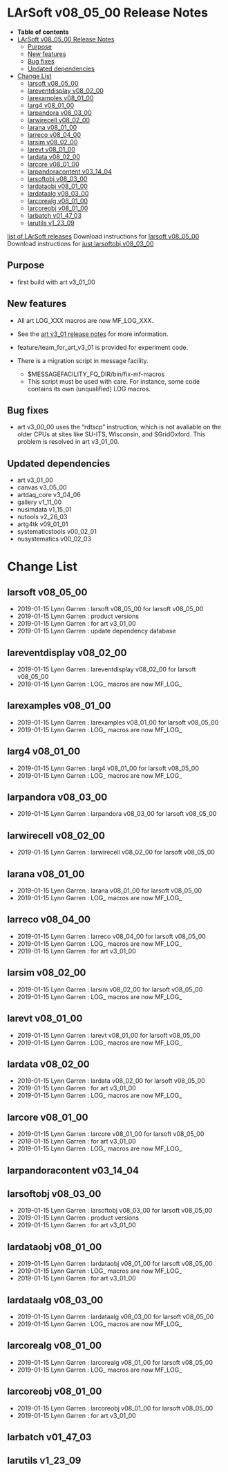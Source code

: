LArSoft v08\_05\_00 Release Notes
======================================================================

-   **Table of contents**
-   [LArSoft v08\_05\_00 Release Notes](#LArSoft-v08_05_00-Release-Notes)
    -   [Purpose](#Purpose)
    -   [New features](#New-features)
    -   [Bug fixes](#Bug-fixes)
    -   [Updated dependencies](#Updated-dependencies)
-   [Change List](#Change-List)
    -   [larsoft v08\_05\_00](#larsoft-v08_05_00)
    -   [lareventdisplay v08\_02\_00](#lareventdisplay-v08_02_00)
    -   [larexamples v08\_01\_00](#larexamples-v08_01_00)
    -   [larg4 v08\_01\_00](#larg4-v08_01_00)
    -   [larpandora v08\_03\_00](#larpandora-v08_03_00)
    -   [larwirecell v08\_02\_00](#larwirecell-v08_02_00)
    -   [larana v08\_01\_00](#larana-v08_01_00)
    -   [larreco v08\_04\_00](#larreco-v08_04_00)
    -   [larsim v08\_02\_00](#larsim-v08_02_00)
    -   [larevt v08\_01\_00](#larevt-v08_01_00)
    -   [lardata v08\_02\_00](#lardata-v08_02_00)
    -   [larcore v08\_01\_00](#larcore-v08_01_00)
    -   [larpandoracontent v03\_14\_04](#larpandoracontent-v03_14_04)
    -   [larsoftobj v08\_03\_00](#larsoftobj-v08_03_00)
    -   [lardataobj v08\_01\_00](#lardataobj-v08_01_00)
    -   [lardataalg v08\_03\_00](#lardataalg-v08_03_00)
    -   [larcorealg v08\_01\_00](#larcorealg-v08_01_00)
    -   [larcoreobj v08\_01\_00](#larcoreobj-v08_01_00)
    -   [larbatch v01\_47\_03](#larbatch-v01_47_03)
    -   [larutils v1\_23\_09](#larutils-v1_23_09)

[list of LArSoft releases](LArSoft_release_list)
Download instructions for [larsoft v08\_05\_00](http://scisoft.fnal.gov/scisoft/bundles/larsoft/v08_05_00/larsoft-v08_05_00.html)
Download instructions for [just larsoftobj v08\_03\_00](http://scisoft.fnal.gov/scisoft/bundles/larsoftobj/v08_03_00/larsoftobj-v08_03_00.html)

Purpose
--------------------

-   first build with art v3\_01\_00

New features
------------------------------

-   All art LOG\_XXX macros are now MF\_LOG\_XXX.
-   See the [art v3\_01 release notes](/redmine/projects/art/wiki/Series_301) for more information.

-   feature/team\_for\_art\_v3\_01 is provided for experiment code.
-   There is a migration script in message facility.
    -   \$MESSAGEFACILITY\_FQ\_DIR/bin/fix-mf-macros
    -   This script must be used with care. For instance, some code contains its own (unqualified) LOG macros.

Bug fixes
------------------------

-   art v3\_00\_00 uses the “rdtscp” instruction, which is not avaliable on the older CPUs at sites like SU-ITS, Wisconsin, and SGridOxford. This problem is resolved in art v3\_01\_00.

Updated dependencies
----------------------------------------------

-   art v3\_01\_00
-   canvas v3\_05\_00
-   artdaq\_core v3\_04\_06
-   gallery v1\_11\_00
-   nusimdata v1\_15\_01
-   nutools v2\_26\_03
-   artg4tk v09\_01\_01
-   systematicstools v00\_02\_01
-   nusystematics v00\_02\_03

Change List
============================

larsoft v08\_05\_00
------------------------------------------

-   2019-01-15 Lynn Garren : larsoft v08\_05\_00 for larsoft v08\_05\_00
-   2019-01-15 Lynn Garren : product versions
-   2019-01-15 Lynn Garren : for art v3\_01\_00
-   2019-01-15 Lynn Garren : update dependency database

lareventdisplay v08\_02\_00
----------------------------------------------------------

-   2019-01-15 Lynn Garren : lareventdisplay v08\_02\_00 for larsoft v08\_05\_00
-   2019-01-15 Lynn Garren : LOG\_ macros are now MF\_LOG\_

larexamples v08\_01\_00
--------------------------------------------------

-   2019-01-15 Lynn Garren : larexamples v08\_01\_00 for larsoft v08\_05\_00
-   2019-01-15 Lynn Garren : LOG\_ macros are now MF\_LOG\_

larg4 v08\_01\_00
--------------------------------------

-   2019-01-15 Lynn Garren : larg4 v08\_01\_00 for larsoft v08\_05\_00
-   2019-01-15 Lynn Garren : LOG\_ macros are now MF\_LOG\_

larpandora v08\_03\_00
------------------------------------------------

-   2019-01-15 Lynn Garren : larpandora v08\_03\_00 for larsoft v08\_05\_00

larwirecell v08\_02\_00
--------------------------------------------------

-   2019-01-15 Lynn Garren : larwirecell v08\_02\_00 for larsoft v08\_05\_00

larana v08\_01\_00
----------------------------------------

-   2019-01-15 Lynn Garren : larana v08\_01\_00 for larsoft v08\_05\_00
-   2019-01-15 Lynn Garren : LOG\_ macros are now MF\_LOG\_

larreco v08\_04\_00
------------------------------------------

-   2019-01-15 Lynn Garren : larreco v08\_04\_00 for larsoft v08\_05\_00
-   2019-01-15 Lynn Garren : LOG\_ macros are now MF\_LOG\_
-   2019-01-15 Lynn Garren : for art v3\_01\_00

larsim v08\_02\_00
----------------------------------------

-   2019-01-15 Lynn Garren : larsim v08\_02\_00 for larsoft v08\_05\_00
-   2019-01-15 Lynn Garren : LOG\_ macros are now MF\_LOG\_

larevt v08\_01\_00
----------------------------------------

-   2019-01-15 Lynn Garren : larevt v08\_01\_00 for larsoft v08\_05\_00
-   2019-01-15 Lynn Garren : LOG\_ macros are now MF\_LOG\_

lardata v08\_02\_00
------------------------------------------

-   2019-01-15 Lynn Garren : lardata v08\_02\_00 for larsoft v08\_05\_00
-   2019-01-15 Lynn Garren : for art v3\_01\_00
-   2019-01-15 Lynn Garren : LOG\_ macros are now MF\_LOG\_

larcore v08\_01\_00
------------------------------------------

-   2019-01-15 Lynn Garren : larcore v08\_01\_00 for larsoft v08\_05\_00
-   2019-01-15 Lynn Garren : for art v3\_01\_00
-   2019-01-15 Lynn Garren : LOG\_ macros are now MF\_LOG\_

larpandoracontent v03\_14\_04
--------------------------------------------------------------

larsoftobj v08\_03\_00
------------------------------------------------

-   2019-01-15 Lynn Garren : larsoftobj v08\_03\_00 for larsoft v08\_05\_00
-   2019-01-15 Lynn Garren : product versions
-   2019-01-15 Lynn Garren : for art v3\_01\_00

lardataobj v08\_01\_00
------------------------------------------------

-   2019-01-15 Lynn Garren : lardataobj v08\_01\_00 for larsoft v08\_05\_00
-   2019-01-15 Lynn Garren : LOG\_ macros are now MF\_LOG\_
-   2019-01-15 Lynn Garren : for art v3\_01\_00

lardataalg v08\_03\_00
------------------------------------------------

-   2019-01-15 Lynn Garren : lardataalg v08\_03\_00 for larsoft v08\_05\_00
-   2019-01-15 Lynn Garren : LOG\_ macros are now MF\_LOG\_

larcorealg v08\_01\_00
------------------------------------------------

-   2019-01-15 Lynn Garren : larcorealg v08\_01\_00 for larsoft v08\_05\_00
-   2019-01-15 Lynn Garren : LOG\_ macros are now MF\_LOG\_

larcoreobj v08\_01\_00
------------------------------------------------

-   2019-01-15 Lynn Garren : larcoreobj v08\_01\_00 for larsoft v08\_05\_00
-   2019-01-15 Lynn Garren : for art v3\_01\_00

larbatch v01\_47\_03
--------------------------------------------

larutils v1\_23\_09
------------------------------------------
